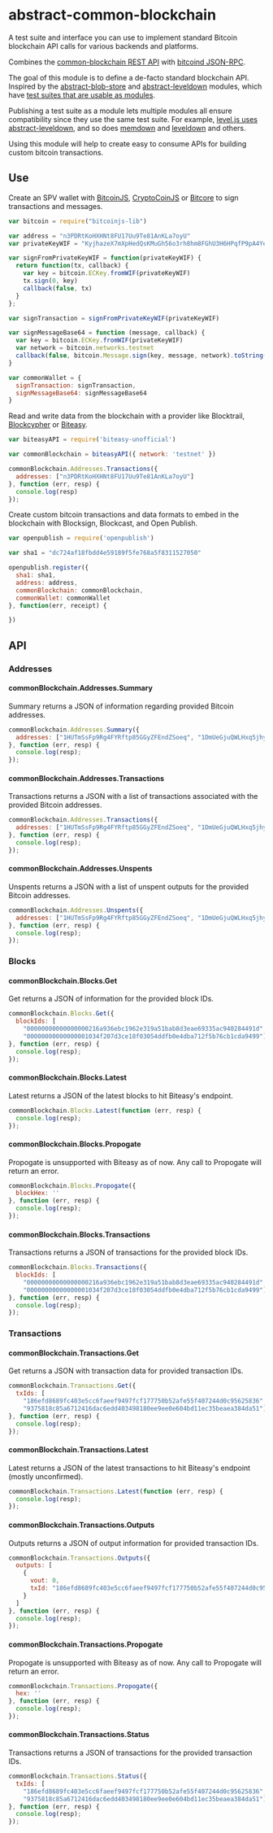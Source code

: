 # abstract-common-blockchain
A test suite and interface you can use to implement standard Bitcoin blockchain API calls for various backends and platforms.

Combines the [common-blockchain REST API](https://github.com/common-blockchain/common-blockchain) with [bitcoind JSON-RPC](https://bitcoin.org/en/developer-reference#getrawtransaction).

The goal of this module is to define a de-facto standard blockchain API. Inspired by the [abstract-blob-store](https://github.com/maxogden/abstract-blob-store) and [abstract-leveldown](https://github.com/rvagg/abstract-leveldown) modules, which have [test suites that are usable as modules](https://github.com/rvagg/abstract-leveldown/tree/master/abstract).

Publishing a test suite as a module lets multiple modules all ensure compatibility since they use the same test suite. For example, [level.js uses abstract-leveldown](https://github.com/maxogden/level.js/blob/master/test/test.js), and so does [memdown](https://github.com/rvagg/memdown/blob/master/test.js) and [leveldown](https://github.com/rvagg/node-leveldown/blob/master/test/close-test.js) and others.

Using this module will help to create easy to consume APIs for building custom bitcoin transactions.

## Use

Create an SPV wallet with [BitcoinJS](https://github.com/bitcoinjs/bitcoinjs-lib), [CryptoCoinJS](https://github.com/cryptocoinjs/cryptocoin) or [Bitcore](https://github.com/bitpay/bitcore) to sign transactions and messages.

```javascript
var bitcoin = require("bitcoinjs-lib")

var address = "n3PDRtKoHXHNt8FU17Uu9Te81AnKLa7oyU"
var privateKeyWIF = "KyjhazeX7mXpHedQsKMuGh56o3rh8hm8FGhU3H6HPqfP9pA4YeoS"

var signFromPrivateKeyWIF = function(privateKeyWIF) {
  return function(tx, callback) {
    var key = bitcoin.ECKey.fromWIF(privateKeyWIF)
    tx.sign(0, key)
    callback(false, tx)
  }
};

var signTransaction = signFromPrivateKeyWIF(privateKeyWIF)

var signMessageBase64 = function (message, callback) {
  var key = bitcoin.ECKey.fromWIF(privateKeyWIF)
  var network = bitcoin.networks.testnet
  callback(false, bitcoin.Message.sign(key, message, network).toString('base64'))
}

var commonWallet = {
  signTransaction: signTransaction,
  signMessageBase64: signMessageBase64
}
```

Read and write data from the blockchain with a provider like Blocktrail, [Blockcypher](https://github.com/andrewmalta13/blockcypher-unoffical) or [Biteasy](https://github.com/howardwu/biteasy-unofficial).

```javascript
var biteasyAPI = require('biteasy-unofficial')

var commonBlockchain = biteasyAPI({ network: 'testnet' })

commonBlockchain.Addresses.Transactions({
  addresses: ["n3PDRtKoHXHNt8FU17Uu9Te81AnKLa7oyU"]
}, function (err, resp) {
  console.log(resp)
});
```

Create custom bitcoin transactions and data formats to embed in the blockchain with Blocksign, Blockcast, and Open Publish.

```javascript
var openpublish = require('openpublish')

var sha1 = "dc724af18fbdd4e59189f5fe768a5f8311527050"

openpublish.register({
  sha1: sha1,
  address: address,
  commonBlockchain: commonBlockchain,
  commonWallet: commonWallet
}, function(err, receipt) {

})
```

## API

### Addresses

#### commonBlockchain.Addresses.Summary
Summary returns a JSON of information regarding provided Bitcoin addresses.
```javascript
commonBlockchain.Addresses.Summary({
  addresses: ["1HUTmSsFp9Rg4FYRftp85GGyZFEndZSoeq", "1DmUeGjuQWLHxq5jhyn3uPCD9N16Ar9xGw"]
}, function (err, resp) {
  console.log(resp);
});
```

#### commonBlockchain.Addresses.Transactions
Transactions returns a JSON with a list of transactions associated with the provided Bitcoin addresses.
```javascript
commonBlockchain.Addresses.Transactions({
  addresses: ["1HUTmSsFp9Rg4FYRftp85GGyZFEndZSoeq", "1DmUeGjuQWLHxq5jhyn3uPCD9N16Ar9xGw"]
}, function (err, resp) {
  console.log(resp);
});
```

#### commonBlockchain.Addresses.Unspents
Unspents returns a JSON with a list of unspent outputs for the provided Bitcoin addresses.

```javascript
commonBlockchain.Addresses.Unspents({
  addresses: ["1HUTmSsFp9Rg4FYRftp85GGyZFEndZSoeq", "1DmUeGjuQWLHxq5jhyn3uPCD9N16Ar9xGw"]
}, function (err, resp) {
  console.log(resp);
});
```

### Blocks

#### commonBlockchain.Blocks.Get
Get returns a JSON of information for the provided block IDs.
```javascript
commonBlockchain.Blocks.Get({
  blockIds: [
    "00000000000000000216a936ebc1962e319a51bab8d3eae69335ac940284491d", 
    "00000000000000001034f207d3ce18f03054ddfb0e4dba712f5b76cb1cda9499"]
}, function (err, resp) {
  console.log(resp);
});
```

#### commonBlockchain.Blocks.Latest
Latest returns a JSON of the latest blocks to hit Biteasy's endpoint.
```javascript
commonBlockchain.Blocks.Latest(function (err, resp) {
  console.log(resp);
});
```

#### commonBlockchain.Blocks.Propogate
Propogate is unsupported with Biteasy as of now. Any call to Propogate will return an error.
```javascript
commonBlockchain.Blocks.Propogate({
  blockHex: ''
}, function (err, resp) {
  console.log(resp);
});
```

#### commonBlockchain.Blocks.Transactions
Transactions returns a JSON of transactions for the provided block IDs.
```javascript
commonBlockchain.Blocks.Transactions({
  blockIds: [
    "00000000000000000216a936ebc1962e319a51bab8d3eae69335ac940284491d",
    "00000000000000001034f207d3ce18f03054ddfb0e4dba712f5b76cb1cda9499"]
}, function (err, resp) {
  console.log(resp);
});
```

### Transactions

#### commonBlockchain.Transactions.Get
Get returns a JSON with transaction data for provided transaction IDs.
```javascript
commonBlockchain.Transactions.Get({
  txIds: [
    "186efd8689fc403e5cc6faeef9497fcf177750b52afe55f407244d0c95625836",
    "9375818c85a6712416dac6edd403498180ee9ee0e604bd11ec35beaea384da51"]
}, function (err, resp) {
  console.log(resp);
});
```

#### commonBlockchain.Transactions.Latest
Latest returns a JSON of the latest transactions to hit Biteasy's endpoint (mostly unconfirmed).
```javascript
commonBlockchain.Transactions.Latest(function (err, resp) {
  console.log(resp);
});
```

#### commonBlockchain.Transactions.Outputs
Outputs returns a JSON of output information for provided transaction IDs.
```javascript
commonBlockchain.Transactions.Outputs({
  outputs: [
    {
      vout: 0,
      txId: "186efd8689fc403e5cc6faeef9497fcf177750b52afe55f407244d0c95625836"
    }
  ]
}, function (err, resp) {
  console.log(resp);
});
```

#### commonBlockchain.Transactions.Propogate
Propogate is unsupported with Biteasy as of now. Any call to Propogate will return an error.
```javascript
commonBlockchain.Transactions.Propogate({
  hex: ''
}, function (err, resp) {
  console.log(resp);
});
```

#### commonBlockchain.Transactions.Status
Transactions returns a JSON of transactions for the provided transaction IDs.
```javascript
commonBlockchain.Transactions.Status({
  txIds: [
    "186efd8689fc403e5cc6faeef9497fcf177750b52afe55f407244d0c95625836",
    "9375818c85a6712416dac6edd403498180ee9ee0e604bd11ec35beaea384da51"]
}, function (err, resp) {
  console.log(resp);
});
```
